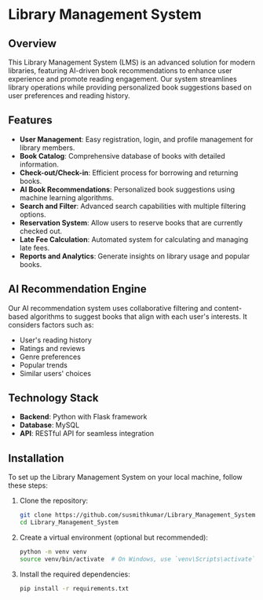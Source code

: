 # Library Management System

## Overview

This Library Management System (LMS) is an advanced solution for modern libraries, featuring AI-driven book recommendations to enhance user experience and promote reading engagement. Our system streamlines library operations while providing personalized book suggestions based on user preferences and reading history.

## Features

- **User Management**: Easy registration, login, and profile management for library members.
- **Book Catalog**: Comprehensive database of books with detailed information.
- **Check-out/Check-in**: Efficient process for borrowing and returning books.
- **AI Book Recommendations**: Personalized book suggestions using machine learning algorithms.
- **Search and Filter**: Advanced search capabilities with multiple filtering options.
- **Reservation System**: Allow users to reserve books that are currently checked out.
- **Late Fee Calculation**: Automated system for calculating and managing late fees.
- **Reports and Analytics**: Generate insights on library usage and popular books.

## AI Recommendation Engine

Our AI recommendation system uses collaborative filtering and content-based algorithms to suggest books that align with each user's interests. It considers factors such as:

- User's reading history
- Ratings and reviews
- Genre preferences
- Popular trends
- Similar users' choices

## Technology Stack

- **Backend**: Python with Flask framework
- **Database**: MySQL
- **API**: RESTful API for seamless integration

## Installation

To set up the Library Management System on your local machine, follow these steps:

1. Clone the repository:
   ```bash
   git clone https://github.com/susmithkumar/Library_Management_System.git
   cd Library_Management_System
2. Create a virtual environment (optional but recommended):
   ```bash
   python -m venv venv
   source venv/bin/activate  # On Windows, use `venv\Scripts\activate`
3. Install the required dependencies:
   ```bash
   pip install -r requirements.txt

